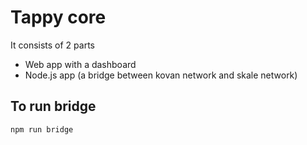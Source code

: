 # Tappy core

It consists of 2 parts
- Web app with a dashboard
- Node.js app (a bridge between kovan network and skale network)

## To run bridge
`npm run bridge`